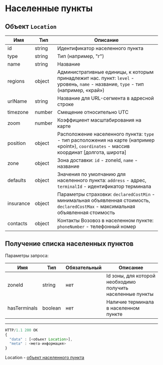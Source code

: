 # Населенные пункты

## Объект `Location`

Имя | Тип | Описание
--- | --- | --------
id | string | Идентификатор населенного пункта
type | string | Тип (например, "г")
name | string | Название
regions | object | Административные единицы, к которым принадлежит нас. пункт: `level` - уровень, `name` - название, `type` - тип (например, «край»)
urlName | string | Название для URL-сегмента в адресной строке
timezone | number | Смещение относительно UTC
zoom | number | Коэффициент масштабирования на карте
position | object | Расположение населенного пункта: `type` - тип расположения на карте (например «point»), `coordinates` - массив координат [долгота, широта]
zone | object | Зона доставки: `id` - zoneId, `name` - название
defaults | object | Значения по умолчанию для населенного пункта: `address` - адрес, `terminalId` - идентификатор терминала
insurance | object | Параметры страховки: `declaredCostMin` - минимальная объявленная стоимость, `declaredCostMax` - максимальная объявленная стоимость
contacts | object | Контакты Возовоз в населенном пункте: `phoneNumber` - телефонный номер

## Получение списка населенных пунктов

Параметры запроса:

Имя | Тип | Обязательный | Описание
--- | --- | ------------ | --------
zoneId | string | нет | Id зоны, для которой необходимо получить населенные пункты
hasTerminals | boolean | нет | Наличие терминала в населенном пункте

---

```js
HTTP/1.1 200 OK
{
  "data" : [<объект Location>],
  "meta" : <мета-информация>
}

```

Location - [объект населенного пункта](locations.md)
